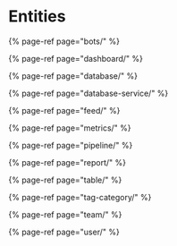# Entities

{% page-ref page="bots/" %}

{% page-ref page="dashboard/" %}

{% page-ref page="database/" %}

{% page-ref page="database-service/" %}

{% page-ref page="feed/" %}

{% page-ref page="metrics/" %}

{% page-ref page="pipeline/" %}

{% page-ref page="report/" %}

{% page-ref page="table/" %}

{% page-ref page="tag-category/" %}

{% page-ref page="team/" %}

{% page-ref page="user/" %}
